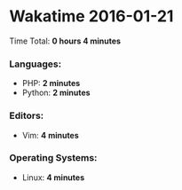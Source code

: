 # Wakatime 2016-01-21

Time Total: **0 hours 4 minutes**

### Languages:
- PHP: **2 minutes** 
- Python: **2 minutes** 

### Editors:
- Vim: **4 minutes** 

### Operating Systems:
- Linux: **4 minutes** 

